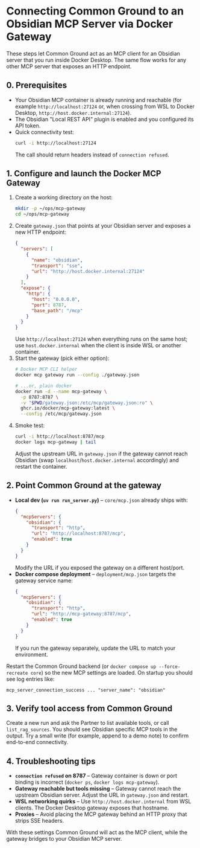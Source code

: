 # Connecting Common Ground to an Obsidian MCP Server via Docker Gateway

These steps let Common Ground act as an MCP client for an Obsidian server that you run inside Docker Desktop. The same flow works for any other MCP server that exposes an HTTP endpoint.

## 0. Prerequisites
- Your Obsidian MCP container is already running and reachable (for example `http://localhost:27124` or, when crossing from WSL to Docker Desktop, `http://host.docker.internal:27124`).
- The Obsidian "Local REST API" plugin is enabled and you configured its API token.
- Quick connectivity test:
  ```bash
  curl -i http://localhost:27124
  ```
  The call should return headers instead of `connection refused`.

## 1. Configure and launch the Docker MCP Gateway
1. Create a working directory on the host:
   ```bash
   mkdir -p ~/ops/mcp-gateway
   cd ~/ops/mcp-gateway
   ```
2. Create `gateway.json` that points at your Obsidian server and exposes a new HTTP endpoint:
   ```json
   {
     "servers": [
       {
         "name": "obsidian",
         "transport": "sse",
         "url": "http://host.docker.internal:27124"
       }
     ],
     "expose": {
       "http": {
         "host": "0.0.0.0",
         "port": 8787,
         "base_path": "/mcp"
       }
     }
   }
   ```
   Use `http://localhost:27124` when everything runs on the same host; use `host.docker.internal` when the client is inside WSL or another container.
3. Start the gateway (pick either option):
   ```bash
   # Docker MCP CLI helper
   docker mcp gateway run --config ./gateway.json

   # ...or, plain docker
   docker run -d --name mcp-gateway \
     -p 8787:8787 \
     -v "$PWD/gateway.json:/etc/mcp/gateway.json:ro" \
     ghcr.io/docker/mcp-gateway:latest \
     --config /etc/mcp/gateway.json
   ```
4. Smoke test:
   ```bash
   curl -i http://localhost:8787/mcp
   docker logs mcp-gateway | tail
   ```
   Adjust the upstream URL in `gateway.json` if the gateway cannot reach Obsidian (swap `localhost`/`host.docker.internal` accordingly) and restart the container.

## 2. Point Common Ground at the gateway
- **Local dev (`uv run run_server.py`)** – `core/mcp.json` already ships with:
  ```json
  {
    "mcpServers": {
      "obsidian": {
        "transport": "http",
        "url": "http://localhost:8787/mcp",
        "enabled": true
      }
    }
  }
  ```
  Modify the URL if you exposed the gateway on a different host/port.
- **Docker compose deployment** – `deployment/mcp.json` targets the gateway service name:
  ```json
  {
    "mcpServers": {
      "obsidian": {
        "transport": "http",
        "url": "http://mcp-gateway:8787/mcp",
        "enabled": true
      }
    }
  }
  ```
  If you run the gateway separately, update the URL to match your environment.

Restart the Common Ground backend (or `docker compose up --force-recreate core`) so the new MCP settings are loaded. On startup you should see log entries like:
```
mcp_server_connection_success ... "server_name": "obsidian"
```

## 3. Verify tool access from Common Ground
Create a new run and ask the Partner to list available tools, or call `list_rag_sources`. You should see Obsidian specific MCP tools in the output. Try a small write (for example, append to a demo note) to confirm end-to-end connectivity.

## 4. Troubleshooting tips
- **`connection refused` on 8787** – Gateway container is down or port binding is incorrect (`docker ps`, `docker logs mcp-gateway`).
- **Gateway reachable but tools missing** – Gateway cannot reach the upstream Obsidian server. Adjust the URL in `gateway.json` and restart.
- **WSL networking quirks** – Use `http://host.docker.internal` from WSL clients. The Docker Desktop gateway exposes that hostname.
- **Proxies** – Avoid placing the MCP gateway behind an HTTP proxy that strips SSE headers.

With these settings Common Ground will act as the MCP client, while the gateway bridges to your Obsidian MCP server.
